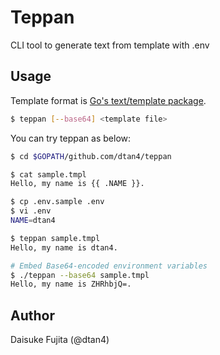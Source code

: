 # Teppan

CLI tool to generate text from template with .env

## Usage

Template format is [Go's text/template package](https://golang.org/pkg/text/template/).

```bash
$ teppan [--base64] <template file>
```

You can try teppan as below:

```bash
$ cd $GOPATH/github.com/dtan4/teppan

$ cat sample.tmpl
Hello, my name is {{ .NAME }}.

$ cp .env.sample .env
$ vi .env
NAME=dtan4

$ teppan sample.tmpl
Hello, my name is dtan4.

# Embed Base64-encoded environment variables
$ ./teppan --base64 sample.tmpl
Hello, my name is ZHRhbjQ=.
```

## Author

Daisuke Fujita (@dtan4)
